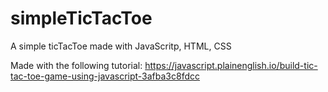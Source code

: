 # simpleTicTacToe
A simple ticTacToe made with JavaScritp, HTML, CSS

Made with the following tutorial: https://javascript.plainenglish.io/build-tic-tac-toe-game-using-javascript-3afba3c8fdcc

